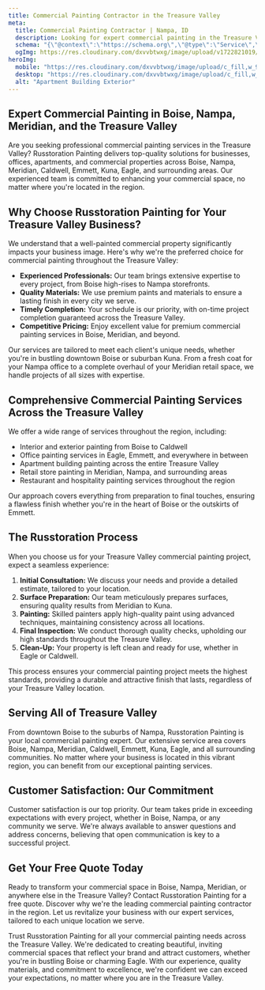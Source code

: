 ```yaml
---
title: Commercial Painting Contractor in the Treasure Valley
meta: 
  title: Commercial Painting Contractor | Nampa, ID
  description: Looking for expert commercial painting in the Treasure Valley? Russtoration Painting offers top-quality interior and exterior painting services for offices, apartments, and commercial properties in Boise and Treasure Valley. Contact us for a free quote today!
  schema: "{\"@context\":\"https://schema.org\",\"@type\":\"Service\",\"serviceType\":\"Commercial Painting\",\"provider\":{\"@type\":\"LocalBusiness\",\"name\":\"Russtoration Painting\",\"image\":\"https://yourwebsite.com/logo.png\",\"telephone\":\"+1-123-456-7890\",\"address\":{\"@type\":\"PostalAddress\",\"streetAddress\":\"123 Main Street\",\"addressLocality\":\"Boise\",\"addressRegion\":\"ID\",\"postalCode\":\"83701\",\"addressCountry\":\"US\"},\"url\":\"https://yourwebsite.com\",\"sameAs\":[\"https://www.facebook.com/yourbusiness\",\"https://www.twitter.com/yourbusiness\",\"https://www.linkedin.com/company/yourbusiness\"]},\"areaServed\":{\"@type\":\"Place\",\"name\":\"Boise, ID\"},\"description\":\"Russtoration Painting offers expert commercial painting services in the Treasure Valley, including interior and exterior painting for offices, apartments, and other commercial properties.\",\"offers\":{\"@type\":\"Offer\",\"url\":\"https://yourwebsite.com/commercial-painting-boise\",\"priceCurrency\":\"USD\",\"price\":\"Varies\",\"eligibleRegion\":{\"@type\":\"Place\",\"name\":\"Boise, ID\"},\"availability\":\"https://schema.org/InStock\",\"validFrom\":\"2024-01-01\"},\"additionalType\":\"http://www.productontology.org/id/Commercial_painting\",\"mainEntityOfPage\":{\"@type\":\"WebPage\",\"@id\":\"https://yourwebsite.com/commercial-painting-boise\"}}"
  ogImg: https://res.cloudinary.com/dxvvbtwxg/image/upload/v1722821019/Russtoration%20Painting/rp-og_fe5b4t.jpg
heroImg: 
  mobile: "https://res.cloudinary.com/dxvvbtwxg/image/upload/c_fill,w_900,h_506,ar_16:9/v1721170935/Russtoration%20Painting/20240607_114618_y1zodq.jpg"
  desktop: "https://res.cloudinary.com/dxvvbtwxg/image/upload/c_fill,w_2000,h_1125,ar_16:9/v1721170935/Russtoration%20Painting/20240607_114618_y1zodq.jpg"
  alt: "Apartment Building Exterior"
---
```


## Expert Commercial Painting in Boise, Nampa, Meridian, and the Treasure Valley

Are you seeking professional commercial painting services in the Treasure Valley? Russtoration Painting delivers top-quality solutions for businesses, offices, apartments, and commercial properties across Boise, Nampa, Meridian, Caldwell, Emmett, Kuna, Eagle, and surrounding areas. Our experienced team is committed to enhancing your commercial space, no matter where you're located in the region.

## Why Choose Russtoration Painting for Your Treasure Valley Business?

We understand that a well-painted commercial property significantly impacts your business image. Here's why we're the preferred choice for commercial painting throughout the Treasure Valley:

- **Experienced Professionals:** Our team brings extensive expertise to every project, from Boise high-rises to Nampa storefronts.
- **Quality Materials:** We use premium paints and materials to ensure a lasting finish in every city we serve.
- **Timely Completion:** Your schedule is our priority, with on-time project completion guaranteed across the Treasure Valley.
- **Competitive Pricing:** Enjoy excellent value for premium commercial painting services in Boise, Meridian, and beyond.

Our services are tailored to meet each client's unique needs, whether you're in bustling downtown Boise or suburban Kuna. From a fresh coat for your Nampa office to a complete overhaul of your Meridian retail space, we handle projects of all sizes with expertise.

## Comprehensive Commercial Painting Services Across the Treasure Valley

We offer a wide range of services throughout the region, including:

- Interior and exterior painting from Boise to Caldwell
- Office painting services in Eagle, Emmett, and everywhere in between
- Apartment building painting across the entire Treasure Valley
- Retail store painting in Meridian, Nampa, and surrounding areas
- Restaurant and hospitality painting services throughout the region

Our approach covers everything from preparation to final touches, ensuring a flawless finish whether you're in the heart of Boise or the outskirts of Emmett.

## The Russtoration Process

When you choose us for your Treasure Valley commercial painting project, expect a seamless experience:

1. **Initial Consultation:** We discuss your needs and provide a detailed estimate, tailored to your location.
2. **Surface Preparation:** Our team meticulously prepares surfaces, ensuring quality results from Meridian to Kuna.
3. **Painting:** Skilled painters apply high-quality paint using advanced techniques, maintaining consistency across all locations.
4. **Final Inspection:** We conduct thorough quality checks, upholding our high standards throughout the Treasure Valley.
5. **Clean-Up:** Your property is left clean and ready for use, whether in Eagle or Caldwell.

This process ensures your commercial painting project meets the highest standards, providing a durable and attractive finish that lasts, regardless of your Treasure Valley location.

## Serving All of Treasure Valley

From downtown Boise to the suburbs of Nampa, Russtoration Painting is your local commercial painting expert. Our extensive service area covers Boise, Nampa, Meridian, Caldwell, Emmett, Kuna, Eagle, and all surrounding communities. No matter where your business is located in this vibrant region, you can benefit from our exceptional painting services.

## Customer Satisfaction: Our Commitment

Customer satisfaction is our top priority. Our team takes pride in exceeding expectations with every project, whether in Boise, Nampa, or any community we serve. We're always available to answer questions and address concerns, believing that open communication is key to a successful project.

## Get Your Free Quote Today

Ready to transform your commercial space in Boise, Nampa, Meridian, or anywhere else in the Treasure Valley? Contact Russtoration Painting for a free quote. Discover why we're the leading commercial painting contractor in the region. Let us revitalize your business with our expert services, tailored to each unique location we serve.

Trust Russtoration Painting for all your commercial painting needs across the Treasure Valley. We're dedicated to creating beautiful, inviting commercial spaces that reflect your brand and attract customers, whether you're in bustling Boise or charming Eagle. With our experience, quality materials, and commitment to excellence, we're confident we can exceed your expectations, no matter where you are in the Treasure Valley.
